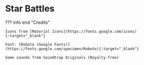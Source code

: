 # Star Battles


??? info end "Credits"

    Icons from [Material Icons](https://fonts.google.com/icons){:target="_blank"}

    Font: [Roboto (Google Fonts)](https://fonts.google.com/specimen/Roboto){:target="_blank"}

    Some sounds from Soundtrap Originals (Royalty-free)